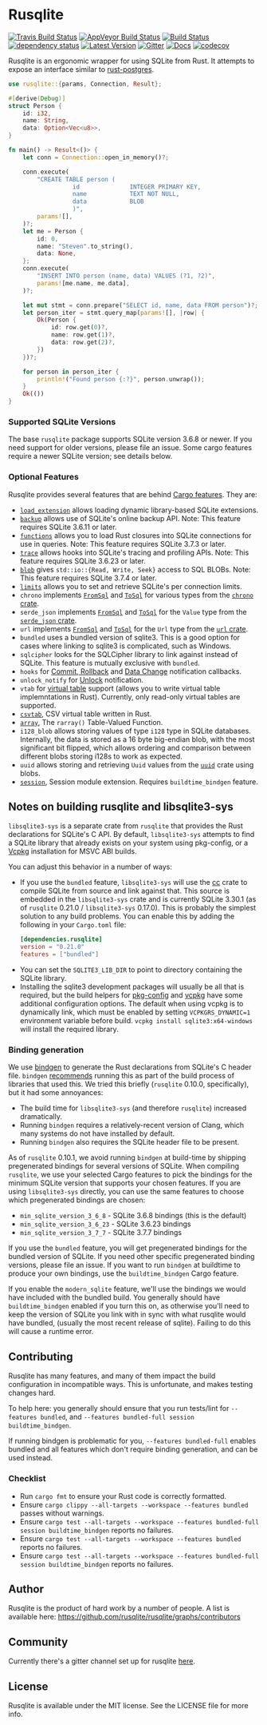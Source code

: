 # Rusqlite

[![Travis Build Status](https://api.travis-ci.org/rusqlite/rusqlite.svg?branch=master)](https://travis-ci.org/rusqlite/rusqlite)
[![AppVeyor Build Status](https://ci.appveyor.com/api/projects/status/github/rusqlite/rusqlite?branch=master&svg=true)](https://ci.appveyor.com/project/rusqlite/rusqlite)
[![Build Status](https://github.com/rusqlite/rusqlite/workflows/CI/badge.svg)](https://github.com/rusqlite/rusqlite/actions)
[![dependency status](https://deps.rs/repo/github/rusqlite/rusqlite/status.svg)](https://deps.rs/repo/github/rusqlite/rusqlite)
[![Latest Version](https://img.shields.io/crates/v/rusqlite.svg)](https://crates.io/crates/rusqlite)
[![Gitter](https://badges.gitter.im/diesel-rs/diesel.svg)](https://gitter.im/rusqlite/community?utm_source=badge&utm_medium=badge&utm_campaign=pr-badge)
[![Docs](https://docs.rs/rusqlite/badge.svg)](https://docs.rs/rusqlite)
[![codecov](https://codecov.io/gh/rusqlite/rusqlite/branch/master/graph/badge.svg)](https://codecov.io/gh/rusqlite/rusqlite)

Rusqlite is an ergonomic wrapper for using SQLite from Rust. It attempts to expose
an interface similar to [rust-postgres](https://github.com/sfackler/rust-postgres).

```rust
use rusqlite::{params, Connection, Result};

#[derive(Debug)]
struct Person {
    id: i32,
    name: String,
    data: Option<Vec<u8>>,
}

fn main() -> Result<()> {
    let conn = Connection::open_in_memory()?;

    conn.execute(
        "CREATE TABLE person (
                  id              INTEGER PRIMARY KEY,
                  name            TEXT NOT NULL,
                  data            BLOB
                  )",
        params![],
    )?;
    let me = Person {
        id: 0,
        name: "Steven".to_string(),
        data: None,
    };
    conn.execute(
        "INSERT INTO person (name, data) VALUES (?1, ?2)",
        params![me.name, me.data],
    )?;

    let mut stmt = conn.prepare("SELECT id, name, data FROM person")?;
    let person_iter = stmt.query_map(params![], |row| {
        Ok(Person {
            id: row.get(0)?,
            name: row.get(1)?,
            data: row.get(2)?,
        })
    })?;

    for person in person_iter {
        println!("Found person {:?}", person.unwrap());
    }
    Ok(())
}
```

### Supported SQLite Versions

The base `rusqlite` package supports SQLite version 3.6.8 or newer. If you need
support for older versions, please file an issue. Some cargo features require a
newer SQLite version; see details below.

### Optional Features

Rusqlite provides several features that are behind [Cargo
features](https://doc.rust-lang.org/cargo/reference/manifest.html#the-features-section). They are:

* [`load_extension`](https://docs.rs/rusqlite/~0/rusqlite/struct.LoadExtensionGuard.html)
  allows loading dynamic library-based SQLite extensions.
* [`backup`](https://docs.rs/rusqlite/~0/rusqlite/backup/index.html)
  allows use of SQLite's online backup API. Note: This feature requires SQLite 3.6.11 or later.
* [`functions`](https://docs.rs/rusqlite/~0/rusqlite/functions/index.html)
  allows you to load Rust closures into SQLite connections for use in queries.
  Note: This feature requires SQLite 3.7.3 or later.
* [`trace`](https://docs.rs/rusqlite/~0/rusqlite/trace/index.html)
  allows hooks into SQLite's tracing and profiling APIs. Note: This feature
  requires SQLite 3.6.23 or later.
* [`blob`](https://docs.rs/rusqlite/~0/rusqlite/blob/index.html)
  gives `std::io::{Read, Write, Seek}` access to SQL BLOBs. Note: This feature
  requires SQLite 3.7.4 or later.
* [`limits`](https://docs.rs/rusqlite/~0/rusqlite/struct.Connection.html#method.limit)
  allows you to set and retrieve SQLite's per connection limits.
* `chrono` implements [`FromSql`](https://docs.rs/rusqlite/~0/rusqlite/types/trait.FromSql.html)
  and [`ToSql`](https://docs.rs/rusqlite/~0/rusqlite/types/trait.ToSql.html) for various
  types from the [`chrono` crate](https://crates.io/crates/chrono).
* `serde_json` implements [`FromSql`](https://docs.rs/rusqlite/~0/rusqlite/types/trait.FromSql.html)
  and [`ToSql`](https://docs.rs/rusqlite/~0/rusqlite/types/trait.ToSql.html) for the
  `Value` type from the [`serde_json` crate](https://crates.io/crates/serde_json).
* `url` implements [`FromSql`](https://docs.rs/rusqlite/~0/rusqlite/types/trait.FromSql.html)
  and [`ToSql`](https://docs.rs/rusqlite/~0/rusqlite/types/trait.ToSql.html) for the
  `Url` type from the [`url` crate](https://crates.io/crates/url).
* `bundled` uses a bundled version of sqlite3.  This is a good option for cases where linking to sqlite3 is complicated, such as Windows.
* `sqlcipher` looks for the SQLCipher library to link against instead of SQLite. This feature is mutually exclusive with `bundled`.
* `hooks` for [Commit, Rollback](http://sqlite.org/c3ref/commit_hook.html) and [Data Change](http://sqlite.org/c3ref/update_hook.html) notification callbacks.
* `unlock_notify` for [Unlock](https://sqlite.org/unlock_notify.html) notification.
* `vtab` for [virtual table](https://sqlite.org/vtab.html) support (allows you to write virtual table implemntations in Rust). Currently, only read-only virtual tables are supported.
* [`csvtab`](https://sqlite.org/csv.html), CSV virtual table written in Rust.
* [`array`](https://sqlite.org/carray.html), The `rarray()` Table-Valued Function.
* `i128_blob` allows storing values of type `i128` type in SQLite databases. Internally, the data is stored as a 16 byte big-endian blob, with the most significant bit flipped, which allows ordering and comparison between different blobs storing i128s to work as expected.
* `uuid` allows storing and retrieving `Uuid` values from the [`uuid`](https://docs.rs/uuid/) crate using blobs.
* [`session`](https://sqlite.org/sessionintro.html), Session module extension. Requires `buildtime_bindgen` feature.

## Notes on building rusqlite and libsqlite3-sys

`libsqlite3-sys` is a separate crate from `rusqlite` that provides the Rust
declarations for SQLite's C API. By default, `libsqlite3-sys` attempts to find a SQLite library that already exists on your system using pkg-config, or a
[Vcpkg](https://github.com/Microsoft/vcpkg) installation for MSVC ABI builds. 

You can adjust this behavior in a number of ways:

* If you use the `bundled` feature, `libsqlite3-sys` will use the
  [cc](https://crates.io/crates/cc) crate to compile SQLite from source and
  link against that. This source is embedded in the `libsqlite3-sys` crate and
  is currently SQLite 3.30.1 (as of `rusqlite` 0.21.0 / `libsqlite3-sys`
  0.17.0).  This is probably the simplest solution to any build problems. You can enable this by adding the following in your `Cargo.toml` file:
  ```toml
  [dependencies.rusqlite]
  version = "0.21.0"
  features = ["bundled"]
  ```
* You can set the `SQLITE3_LIB_DIR` to point to directory containing the SQLite
  library.
* Installing the sqlite3 development packages will usually be all that is required, but
  the build helpers for [pkg-config](https://github.com/alexcrichton/pkg-config-rs)
  and [vcpkg](https://github.com/mcgoo/vcpkg-rs) have some additional configuration
  options. The default when using vcpkg is to dynamically link,
  which must be enabled by setting `VCPKGRS_DYNAMIC=1` environment variable before build.
  `vcpkg install sqlite3:x64-windows` will install the required library.
  
### Binding generation

We use [bindgen](https://crates.io/crates/bindgen) to generate the Rust
declarations from SQLite's C header file. `bindgen`
[recommends](https://github.com/servo/rust-bindgen#library-usage-with-buildrs)
running this as part of the build process of libraries that used this. We tried
this briefly (`rusqlite` 0.10.0, specifically), but it had some annoyances:

* The build time for `libsqlite3-sys` (and therefore `rusqlite`) increased
  dramatically.
* Running `bindgen` requires a relatively-recent version of Clang, which many
  systems do not have installed by default.
* Running `bindgen` also requires the SQLite header file to be present.

As of `rusqlite` 0.10.1, we avoid running `bindgen` at build-time by shipping
pregenerated bindings for several versions of SQLite. When compiling
`rusqlite`, we use your selected Cargo features to pick the bindings for the
minimum SQLite version that supports your chosen features. If you are using
`libsqlite3-sys` directly, you can use the same features to choose which
pregenerated bindings are chosen:

* `min_sqlite_version_3_6_8` - SQLite 3.6.8 bindings (this is the default)
* `min_sqlite_version_3_6_23` - SQLite 3.6.23 bindings
* `min_sqlite_version_3_7_7` - SQLite 3.7.7 bindings

If you use the `bundled` feature, you will get pregenerated bindings for the
bundled version of SQLite. If you need other specific pregenerated binding
versions, please file an issue. If you want to run `bindgen` at buildtime to
produce your own bindings, use the `buildtime_bindgen` Cargo feature.

If you enable the `modern_sqlite` feature, we'll use the bindings we would have
included with the bundled build. You generally should have `buildtime_bindgen`
enabled if you turn this on, as otherwise you'll need to keep the version of
SQLite you link with in sync with what rusqlite would have bundled, (usually the
most recent release of sqlite). Failing to do this will cause a runtime error.

## Contributing

Rusqlite has many features, and many of them impact the build configuration in
incompatible ways. This is unfortunate, and makes testing changes hard.

To help here: you generally should ensure that you run tests/lint for
`--features bundled`, and `--features bundled-full session buildtime_bindgen`.

If running bindgen is problematic for you, `--features bundled-full` enables
bundled and all features which don't require binding generation, and can be used
instead.

### Checklist

- Run `cargo fmt` to ensure your Rust code is correctly formatted.
- Ensure `cargo clippy --all-targets --workspace --features bundled` passes without warnings.
- Ensure `cargo test --all-targets --workspace --features bundled-full session buildtime_bindgen` reports no failures.
- Ensure `cargo test --all-targets --workspace --features bundled` reports no failures.
- Ensure `cargo test --all-targets --workspace --features bundled-full session buildtime_bindgen` reports no failures.

## Author

Rusqlite is the product of hard work by a number of people. A list is available
here: https://github.com/rusqlite/rusqlite/graphs/contributors

## Community

Currently there's a gitter channel set up for rusqlite [here](https://gitter.im/rusqlite/community).

## License

Rusqlite is available under the MIT license. See the LICENSE file for more info.
